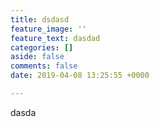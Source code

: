 ```yaml
---
title: dsdasd
feature_image: ''
feature_text: dasdad
categories: []
aside: false
comments: false
date: 2019-04-08 13:25:55 +0000

---
```

dasda